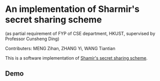 # An implementation of Sharmir's secret sharing scheme

(as partial requirement of FYP of CSE department, HKUST, supervised by Professor Cunsheng Ding)

Contributers: MENG Zihan, ZHANG Yi, WANG Tiantian

This is a software implementation of [Shamir's secret sharing scheme](https://en.wikipedia.org/wiki/Shamir%27s_Secret_Sharing).

## Demo

